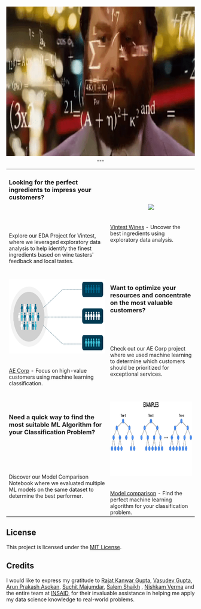 <p align="center"><img src="https://raw.githubusercontent.com/Mihir-Ai-lab/Academic-Projects/main/Images/math-zach-galifianakis.gif" height="400">
---

| | |
|:-- |:-- |
|<h3><strong>Looking for the perfect ingredients to impress your customers?</strong></h3><br><br><br><br> Explore our EDA Project for Vintest, where we leveraged exploratory data analysis to help identify the finest ingredients based on wine tasters' feedback and local tastes.| <p align="center" style="padding-top:20px;padding-bottom:20px;"><img src="https://raw.githubusercontent.com/insaid2018/Term-2/master/wine%20gif%20term%201%20%26%20Term%202.gif" height="200"></p> [Vintest Wines](https://github.com/Mihir-Ai-lab/Insaid/tree/main/EDA%20Projects/Vintest%20Wines "Vintest Wines") - Uncover the best ingredients using exploratory data analysis.| 
| <p align="center" style="padding-top:20px;padding-bottom:20px;"><img src="https://raw.githubusercontent.com/Mihir-Ai-lab/Academic-Projects/main/Images/Classification.gif" height="200"></p> [AE Corp](https://github.com/Mihir-Ai-lab/Insaid/blob/main/ML%20Projects/AE%20Corp/README.md "AE Corp") - Focus on high-value customers using machine learning classification.| <h3><strong>Want to optimize your resources and concentrate on the most valuable customers?</strong></h3><br><br><br><br> Check out our AE Corp project where we used machine learning to determine which customers should be prioritized for exceptional services.|
|<h3><strong>Need a quick way to find the most suitable ML Algorithm for your Classification Problem?</strong></h3><br><br><br><br><br> Discover our Model Comparison Notebook where we evaluated multiple ML models on the same dataset to determine the best performer.| <p align="center" style="padding-top:20px;padding-bottom:20px;"><img src="https://raw.githubusercontent.com/Mihir-Ai-lab/Academic-Projects//main/Images/Random%20Forest%2003.gif" height="200"></p> [Model comparison](https://github.com/Mihir-Ai-lab/Academic-Projects/blob/main/ML%20Projects/Summary/ReadME.md "Model Comparison") - Find the perfect machine learning algorithm for your classification problem.


## License

This project is licensed under the [MIT License](LICENSE).

## Credits

I would like to express my gratitude to [Rajat Kanwar Gupta](https://www.linkedin.com/in/rajatkanwargupta), [Vasudev Gupta](https://www.linkedin.com/in/vasudev-gupta-562a73168), [Arun Prakash Asokan](https://www.linkedin.com/in/arunprakashasokan), [Suchit Majumdar](https://www.linkedin.com/in/suchitmajumdar), [Salem Shaikh](https://www.linkedin.com/in/slmsshk) , [Nishkam Verma](https://www.linkedin.com/in/nishkam-verma-2566a868) and the entire team at [INSAID](https://www.linkedin.com/school/insaid/), for their invaluable assistance in helping me apply my data science knowledge to real-world problems.
